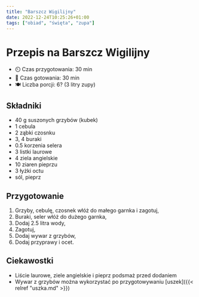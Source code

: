 ```yaml
---
title: "Barszcz Wigilijny"
date: 2022-12-24T10:25:26+01:00
tags: ["obiad", "święta", "zupa"]
---
```


# Przepis na Barszcz Wigilijny

- ⏲️  Czas przygotowania: 30 min
- 🍳 Czas gotowania: 30 min
- 🍽️ Liczba porcji: 6? (3 litry zupy)

## Składniki

- 40 g suszonych grzybów (kubek)
- 1 cebula
- 2 ząbki czosnku
- 3, 4 buraki
- 0.5 korzenia selera
- 3 listki laurowe
- 4 ziela angielskie
- 10 ziaren pieprzu
- 3 łyżki octu
- sól, pieprz

## Przygotowanie

1. Grzyby, cebulę, czosnek włóż do małego garnka i zagotuj,
1. Buraki, seler włóż do dużego garnka,
1. Dodaj 2.5 litra wody,
1. Zagotuj,
1. Dodaj wywar z grzybów,
1. Dodaj przyprawy i ocet.

## Ciekawostki

- Liście laurowe, ziele angielskie i pieprz podsmaż przed dodaniem
- Wywar z grzybów można wykorzystać po przygotowywaniu [uszek]({{< relref "uszka.md" >}})
